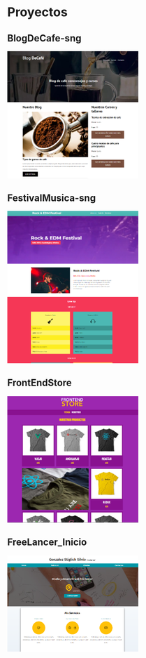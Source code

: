 # Proyectos

## BlogDeCafe-sng
<a href="https://blog-cafe-sng.vercel.app/?vercelToolbarCode=EjWcv0fDSC3Mpna">
    <img src="/img_webs_sng/blog_cafe.PNG" alt="BlogDeCafe-sng" width="300"/>
</a>

## FestivalMusica-sng
<a href="https://festivalmusica-sng.netlify.app">
    <img src="/img_webs_sng/rock_festival.PNG" alt="FestivalMusica-sng" width="300"/>
</a>

## FrontEndStore
<a href="https://sng-proyecto-tienda-ropa.netlify.app">
    <img src="/img_webs_sng/tienda_ropa.PNG" alt="FrontEndStore" width="300"/>
</a>

## FreeLancer_Inicio
<a href="https://sng-primer-proyecto-web.netlify.app">
    <img src="/img_webs_sng/freelance_silvio.PNG" alt="FreeLancer_Inicio" width="300"/>
</a>
